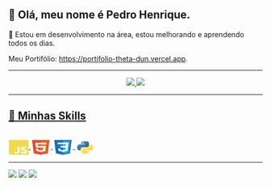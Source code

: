 ## 👋 Olá, meu nome é <strong>Pedro Henrique.</strong>

💬 Estou em desenvolvimento na área, estou melhorando e aprendendo todos os dias.

Meu Portifólio: https://portifolio-theta-dun.vercel.app.

----

<div align="center">
  <a href="https://github.com/Pedro-PHOS">
  <img height="180em" src="https://github-readme-stats.vercel.app/api?username=Pedro-PHOS&show_icons=true&theme=dracula&include_all_commits=true&count_private=true"/>
  <img height="180em" src="https://github-readme-stats.vercel.app/api/top-langs/?username=Pedro-PHOS&layout=compact&langs_count=7&theme=dracula"/>
</div>
        
----

## 🚀 Minhas Skills
<div style="display: inline_block"><br>
  <img align="center" height="30" width="40" src="https://raw.githubusercontent.com/devicons/devicon/master/icons/javascript/javascript-plain.svg">

  <img align="center" height="30" width="40" src="https://raw.githubusercontent.com/devicons/devicon/master/icons/html5/html5-original.svg">

  <img align="center" height="30" width="40" src="https://raw.githubusercontent.com/devicons/devicon/master/icons/css3/css3-original.svg">

  <img align="center" height="30" width="40" src="https://raw.githubusercontent.com/devicons/devicon/master/icons/python/python-original.svg">

 ----

<div> 
    <a href="https://www.instagram.com/pedro_phos/  " target="_blank"><img src="https://img.shields.io/badge/-Instagram-%23E4405F?style=for-the-badge&logo=instagram&logoColor=white" target="_blank"></a>
    <a href = "mailto:pietrodoh71@gmail.com"><img src="https://img.shields.io/badge/-Gmail-%23333?style=for-the-badge&logo=gmail&logoColor=white" target="_blank"></a>
    <a href="https://www.linkedin.com/in/pedro-silva-0309371b6" target="_blank"><img src="https://img.shields.io/badge/-LinkedIn-%230077B5?style=for-the-badge&logo=linkedin&logoColor=white" target="_blank"></a> 
</div>
